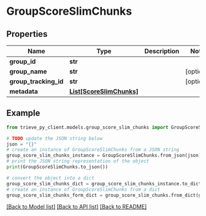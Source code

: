 # GroupScoreSlimChunks


## Properties

Name | Type | Description | Notes
------------ | ------------- | ------------- | -------------
**group_id** | **str** |  | 
**group_name** | **str** |  | [optional] 
**group_tracking_id** | **str** |  | [optional] 
**metadata** | [**List[ScoreSlimChunks]**](ScoreSlimChunks.md) |  | 

## Example

```python
from trieve_py_client.models.group_score_slim_chunks import GroupScoreSlimChunks

# TODO update the JSON string below
json = "{}"
# create an instance of GroupScoreSlimChunks from a JSON string
group_score_slim_chunks_instance = GroupScoreSlimChunks.from_json(json)
# print the JSON string representation of the object
print(GroupScoreSlimChunks.to_json())

# convert the object into a dict
group_score_slim_chunks_dict = group_score_slim_chunks_instance.to_dict()
# create an instance of GroupScoreSlimChunks from a dict
group_score_slim_chunks_form_dict = group_score_slim_chunks.from_dict(group_score_slim_chunks_dict)
```
[[Back to Model list]](../README.md#documentation-for-models) [[Back to API list]](../README.md#documentation-for-api-endpoints) [[Back to README]](../README.md)



